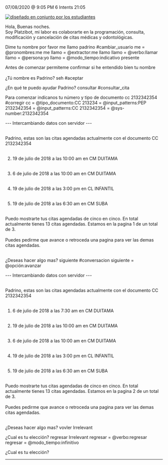 

07/08/2020 @
9:05
PM
6
Intents
21:05
 
<a href="https://imgur.com/fMUI13D"><img src="https://i.imgur.com/fMUI13Dt.jpg" title="diseñado en conjunto por los estudiantes" /></a>
 
<div class="msgj">Hola, Buenas noches.</div>
 
<div class="msgj">Soy Platzibot, mi labor es colaborarte en la programación, consulta, modificación y cancelación de citas médicas y odontológicas.</div>
 
Dime tu nombre por favor
me llamo padrino
#cambiar_usuario
me = @pronombres:me
me llamo = @extractor:me llamo
llamo = @verbo:llamar
llamo = @persona:yo
llamo = @modo_tiempo:indicativo presente
 
Antes de comenzar permiteme confirmar si he entendido bien tu nombre </br></br>¿Tú nombre es Padrino?
seh
#aceptar
 
¿En qué te puedo ayudar Padrino?
consultar
#consultar_cita
 
Para comenzar indícanos tu número y tipo de documento
cc 2132342354
#corregir
cc = @tipo_documento:CC
213234 = @input_patterns:PEP
2132342354 = @input_patterns:CC
2132342354 = @sys-number:2132342354
 
--- Intercambiando datos con servidor --- </br></br>
 
Padrino, estas son las citas agendadas actualmente con el documento CC 2132342354</br></br>
 
 
2. 19 de julio de 2018 a las 10:00 am en CM DUITAMA</br></br>
 
3. 6 de julio de 2018 a las 10:00 am en CM DUITAMA</br></br>
 
4. 19 de julio de 2018 a las 3:00 pm en CL INFANTIL</br></br>
 
5. 19 de julio de 2018 a las 6:30 am en CM SUBA</br></br>
 
Puedo mostrarte tus citas agendadas de cinco en cinco. En total actualmente tienes 13 citas agendadas. Estamos en la pagina 1 de un total de 3.</br></br> Puedes pedirme que avance o retroceda una pagina para ver las demas citas agendadas.</br></br>
 
¿Deseas hacer algo mas?
siguiente
#conversacion
siguiente = @opción:avanzar
 
--- Intercambiando datos con servidor --- </br></br>
 
Padrino, estas son las citas agendadas actualmente con el documento CC 2132342354</br></br>
 
1. 6 de julio de 2018 a las 7:30 am en CM DUITAMA</br></br>
 
2. 19 de julio de 2018 a las 10:00 am en CM DUITAMA</br></br>
 
3. 6 de julio de 2018 a las 10:00 am en CM DUITAMA</br></br>
 
4. 19 de julio de 2018 a las 3:00 pm en CL INFANTIL</br></br>
 
5. 19 de julio de 2018 a las 6:30 am en CM SUBA</br></br>
 
Puedo mostrarte tus citas agendadas de cinco en cinco. En total actualmente tienes 13 citas agendadas. Estamos en la pagina 2 de un total de 3.</br></br> Puedes pedirme que avance o retroceda una pagina para ver las demas citas agendadas.</br></br>
 
¿Deseas hacer algo mas?
vovler
Irrelevant
 
¿Cual es tu elección?
regresar
Irrelevant
regresar = @verbo:regresar
regresar = @modo_tiempo:infinitivo
 
¿Cual es tu elección?


---
